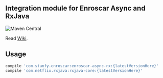 Integration module for Enroscar Async and RxJava
------------------------------------------------

![Maven Central](https://maven-badges.herokuapp.com/maven-central/com.stanfy.enroscar/enroscar-async-rx/badge.svg)

Read [Wiki](https://github.com/stanfy/enroscar/wiki/Enroscar-Async-Recipes#consuming-via-rxobservable).

Usage
-----

```groovy
compile 'com.stanfy.enroscar:enroscar-async-rx:{latestVersionHere}'
compile 'com.netflix.rxjava:rxjava-core:{latestVersionHere}'
```
